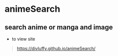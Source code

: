 # animeSearch


## search anime or manga and image

+ to view site
> https://divluffy.github.io/animeSearch/
